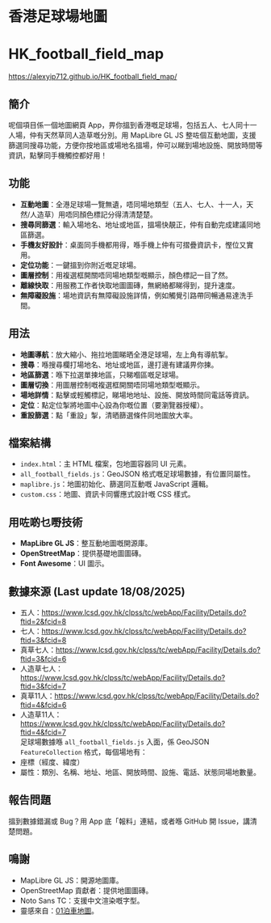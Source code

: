 # 香港足球場地圖
# HK_football_field_map

https://alexyip712.github.io/HK_football_field_map/

## 簡介
呢個項目係一個地圖網頁 App，畀你搵到香港嘅足球場，包括五人、七人同十一人場，仲有天然草同人造草嘅分別。用 MapLibre GL JS 整咗個互動地圖，支援篩選同搜尋功能，方便你按地區或場地名搵場，仲可以睇到場地設施、開放時間等資訊，點擊同手機觸控都好用！

## 功能
- **互動地圖**：全港足球場一覽無遺，唔同場地類型（五人、七人、十一人，天然/人造草）用唔同顏色標記分得清清楚楚。
- **搜尋同篩選**：輸入場地名、地址或地區，搵場快靚正，仲有自動完成建議同地區篩選。
- **手機友好設計**：桌面同手機都用得，喺手機上仲有可摺疊資訊卡，慳位又實用。
- **定位功能**：一鍵搵到你附近嘅足球場。
- **圖層控制**：用複選框開關唔同場地類型嘅顯示，顏色標記一目了然。
- **離線快取**：用服務工作者快取地圖圖磚，無網絡都睇得到，提升速度。
- **無障礙設施**：場地資訊有無障礙設施詳情，例如觸覺引路帶同暢通易達洗手間。

## 用法
- **地圖導航**：放大縮小、拖拉地圖睇晒全港足球場，左上角有導航掣。
- **搜尋**：喺搜尋欄打場地名、地址或地區，邊打邊有建議畀你揀。
- **地區篩選**：喺下拉選單揀地區，只睇嗰區嘅足球場。
- **圖層切換**：用圖層控制嘅複選框開關唔同場地類型嘅顯示。
- **場地詳情**：點擊或輕觸標記，睇場地地址、設施、開放時間同電話等資訊。
- **定位**：點定位掣將地圖中心設為你嘅位置（要瀏覽器授權）。
- **重設篩選**：點「重設」掣，清晒篩選條件同地圖放大率。

## 檔案結構
- `index.html`：主 HTML 檔案，包地圖容器同 UI 元素。
- `all_football_fields.js`：GeoJSON 格式嘅足球場數據，有位置同屬性。
- `maplibre.js`：地圖初始化、篩選同互動嘅 JavaScript 邏輯。
- `custom.css`：地圖、資訊卡同響應式設計嘅 CSS 樣式。

## 用咗啲乜嘢技術
- **MapLibre GL JS**：整互動地圖嘅開源庫。
- **OpenStreetMap**：提供基礎地圖圖磚。
- **Font Awesome**：UI 圖示。

## 數據來源 (Last update 18/08/2025)
- 五人：https://www.lcsd.gov.hk/clpss/tc/webApp/Facility/Details.do?ftid=2&fcid=8
- 七人：https://www.lcsd.gov.hk/clpss/tc/webApp/Facility/Details.do?ftid=3&fcid=8
- 真草七人：https://www.lcsd.gov.hk/clpss/tc/webApp/Facility/Details.do?ftid=3&fcid=6
- 人造草七人：https://www.lcsd.gov.hk/clpss/tc/webApp/Facility/Details.do?ftid=3&fcid=7
- 真草11人：https://www.lcsd.gov.hk/clpss/tc/webApp/Facility/Details.do?ftid=4&fcid=6
- 人造草11人：https://www.lcsd.gov.hk/clpss/tc/webApp/Facility/Details.do?ftid=4&fcid=7<br>
足球場數據喺 `all_football_fields.js` 入面，係 GeoJSON `FeatureCollection` 格式，每個場地有：
- 座標（經度、緯度）
- 屬性：類別、名稱、地址、地區、開放時間、設施、電話、狀態同場地數量。

## 報告問題
搵到數據錯漏或 Bug？用 App 底「報料」連結，或者喺 GitHub 開 Issue，講清楚問題。

## 鳴謝
- MapLibre GL JS：開源地圖庫。
- OpenStreetMap 貢獻者：提供地圖圖磚。
- Noto Sans TC：支援中文渲染嘅字型。
- 靈感來自：<a href="https://github.com/hk01data/carpark">01泊車地圖</a>。


